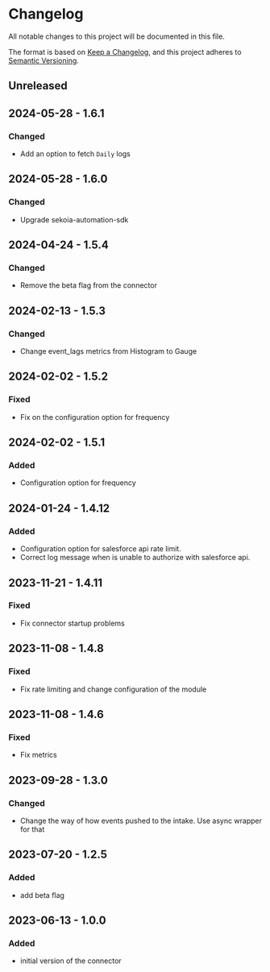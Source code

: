 # Changelog

All notable changes to this project will be documented in this file.

The format is based on [Keep a Changelog](https://keepachangelog.com/en/1.0.0/),
and this project adheres to [Semantic Versioning](https://semver.org/spec/v2.0.0.html).

## Unreleased

## 2024-05-28 - 1.6.1

### Changed

- Add an option to fetch `Daily` logs

## 2024-05-28 - 1.6.0

### Changed

- Upgrade sekoia-automation-sdk

## 2024-04-24 - 1.5.4

### Changed

- Remove the beta flag from the connector

## 2024-02-13 - 1.5.3

### Changed

- Change event_lags metrics from Histogram to Gauge

## 2024-02-02 - 1.5.2

### Fixed

- Fix on the configuration option for frequency

## 2024-02-02 - 1.5.1

### Added

- Configuration option for frequency

## 2024-01-24 - 1.4.12

### Added

- Configuration option for salesforce api rate limit.
- Correct log message when is unable to authorize with salesforce api.

## 2023-11-21 - 1.4.11

### Fixed

- Fix connector startup problems

## 2023-11-08 - 1.4.8

### Fixed

- Fix rate limiting and change configuration of the module

## 2023-11-08 - 1.4.6

### Fixed

- Fix metrics

## 2023-09-28 - 1.3.0

### Changed

- Change the way of how events pushed to the intake. Use async wrapper for that

## 2023-07-20 - 1.2.5

### Added

- add beta flag

## 2023-06-13 - 1.0.0

### Added

- initial version of the connector
